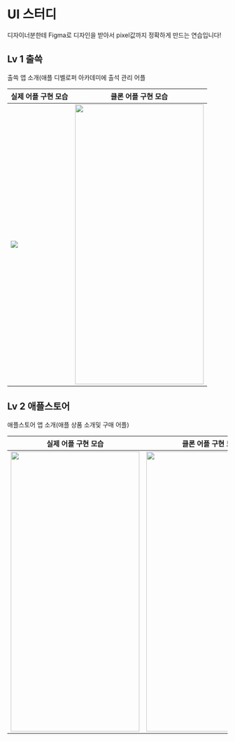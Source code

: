# UI 스터디

디자이너분한테 Figma로 디자인을 받아서 pixel값까지 정확하게 만드는 연습입니다!

## Lv 1 출쓱

출쓱 앱 소개(애플 디벨로퍼 아카데미에 출석 관리 어플

<table>
    <thead>
        <tr>
            <th>실제 어플 구현 모습</th>
            <th>클론 어플 구현 모습</th>
        </tr>
    </thead>
    <tbody>
        <tr>
            <td>
              <img src = https://github.com/MoHamSung/bulmang/assets/114594496/66d922c6-409f-4427-8dcd-29eb63e7605a />
            </td>
            <td>  
              <img src= https://github.com/MoHamSung/bulmang/assets/114594496/71ba3100-1e6f-44cf-a19c-06aca1354b30 width="294" height="640"/>
            </td>
        </tr>
    </tbody>
</table>

## Lv 2 애플스토어

애플스토어 앱 소개(애플 상품 소개및 구매 어플)

<table>
    <thead>
        <tr>
            <th>실제 어플 구현 모습</th>
            <th>클론 어플 구현 모습</th>
        </tr>
    </thead>
    <tbody>
        <tr>
            <td>
              <img src= https://github.com/MoHamSung/bulmang/assets/114594496/ee2aecc5-e20c-4d1c-9e99-be4fcef4202f width="294" height="640"/>
            </td>
            <td>  
              <img src= https://github.com/MoHamSung/bulmang/assets/114594496/8e447ace-0e0e-4102-bcef-11e1999c2939 width="294" height="640"/>
            </td>
        </tr>
    </tbody>
</table>
